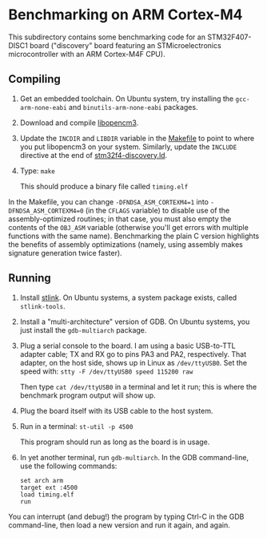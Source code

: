 # Benchmarking on ARM Cortex-M4

This subdirectory contains some benchmarking code for an STM32F407-DISC1
board ("discovery" board featuring an STMicroelectronics microcontroller
with an ARM Cortex-M4F CPU).

## Compiling

 1. Get an embedded toolchain. On Ubuntu system, try installing the
    `gcc-arm-none-eabi` and `binutils-arm-none-eabi` packages.

 2. Download and compile [libopencm3](https://github.com/libopencm3/libopencm3).

 3. Update the `INCDIR` and `LIBDIR` variable in the [Makefile](Makefile)
    to point to where you put libopencm3 on your system. Similarly, update
    the `INCLUDE` directive at the end of
    [stm32f4-discovery.ld](stm32f4-discovery.ld).

 4. Type: `make`

    This should produce a binary file called `timing.elf`

In the Makefile, you can change `-DFNDSA_ASM_CORTEXM4=1` into
`-DFNDSA_ASM_CORTEXM4=0` (in the `CFLAGS` variable) to disable use of
the assembly-optimized routines; in that case, you must also empty the
contents of the `OBJ_ASM` variable (otherwise you'll get errors with
multiple functions with the same name). Benchmarking the plain C version
highlights the benefits of assembly optimizations (namely, using
assembly makes signature generation twice faster).

## Running

 1. Install [stlink](https://github.com/stlink-org/stlink). On Ubuntu systems,
    a system package exists, called `stlink-tools`.

 2. Install a "multi-architecture" version of GDB. On Ubuntu systems, you
    just install the `gdb-multiarch` package.

 3. Plug a serial console to the board. I am using a basic USB-to-TTL
    adapter cable; TX and RX go to pins PA3 and PA2, respectively. That
    adapter, on the host side, shows up in Linux as `/dev/ttyUSB0`. Set
    the speed with: `stty -F /dev/ttyUSB0 speed 115200 raw`

    Then type `cat /dev/ttyUSB0` in a terminal and let it run; this is
    where the benchmark program output will show up.

 4. Plug the board itself with its USB cable to the host system.

 5. Run in a terminal: `st-util -p 4500`

    This program should run as long as the board is in usage.

 6. In yet another terminal, run `gdb-multiarch`. In the GDB command-line,
    use the following commands:

    ~~~
    set arch arm
    target ext :4500
    load timing.elf
    run
    ~~~

You can interrupt (and debug!) the program by typing Ctrl-C in the
GDB command-line, then load a new version and run it again, and again.
